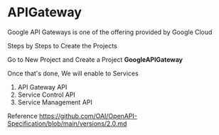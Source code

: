 # APIGateway
Google API Gateways is one of the offering provided by Google Cloud 



Steps by Steps to Create the Projects 

Go to New Project and Create a Project **GoogleAPIGateway**

Once that's done, We will enable to Services 
1. API Gateway API
2. Service Control API
3. Service Management API












Reference 
https://github.com/OAI/OpenAPI-Specification/blob/main/versions/2.0.md

